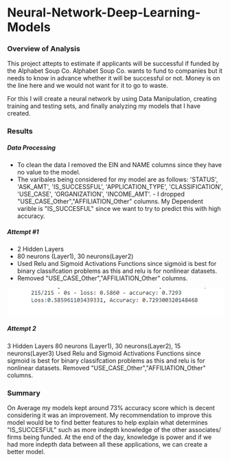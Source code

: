 # Neural-Network-Deep-Learning-Models

### Overview of Analysis

This project attepts to estimate if applicants will be successful if funded by the Alphabet Soup Co. Alphabet Soup Co. wants to fund to companies but it needs to know in advance whether it will be successful or not. Money is on the line here and we would not want for it to go to waste.

For this I will create a neural network by using Data Manipulation, creating training and testing sets, and finally analyzing my models that I have created.

### Results

##### Data Processing

- To clean the data I removed the EIN and NAME columns since they have no value to the model.
- The varibales being considered for my model are as follows: 'STATUS', 'ASK_AMT', 'IS_SUCCESSFUL', 'APPLICATION_TYPE', 'CLASSIFICATION', 'USE_CASE', 'ORGANIZATION', 'INCOME_AMT'. - I dropped "USE_CASE_Other","AFFILIATION_Other" columns.
  My Dependent varible is "IS_SUCCESFUL" since we want to try to predict this with high accuracy.
  
##### Attempt #1

- 2 Hidden Layers
- 80 neurons (Layer1), 30 neurons(Layer2)
- Used Relu and Sigmoid Activations Functions since sigmoid is best for binary classifcation problems as this and relu is for nonlinear datasets.
- Removed "USE_CASE_Other","AFFILIATION_Other" columns.

![img1](https://github.com/ritwikthakar/Neural-Network-Deep-Learning-Models/blob/main/images/img1.PNG)

##### Attempt 2

3 Hidden Layers
80 neurons (Layer1), 30 neurons(Layer2), 15 neurons(Layer3)
Used Relu and Sigmoid Activations Functions since sigmoid is best for binary classifcation problems as this and relu is for nonlinear datasets.
Removed "USE_CASE_Other","AFFILIATION_Other" columns.



### Summary

On Average my models kept around 73% accuracy score which is decent considering it was an improvement. My recommendation to improve this model would be to find better features to help explain what determines "IS_SUCCESFUL" such as more indepth knowledge of the other associates/ firms being funded. At the end of the day, knowledge is power and if we had more indepth data between all these applications, we can create a better model.
